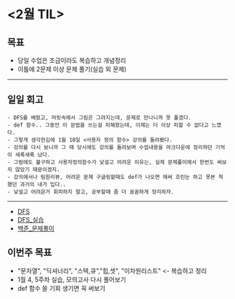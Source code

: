 # <2월 TIL>

## 목표
 - 당일 수업은 조금이라도 복습하고 개념정리
 - 이틀에 2문제 이상 문제 풀기(실습 외 문제)   

---

## 일일 회고
```
- DFS를 배웠고, 머릿속에서 그림은 그려지는데, 문제로 만나니까 못 풀겠다.
- def 함수.. 그동안 이 문법을 쓰는걸 피해왔는데, 이제는 더 이상 피할 수 없다고 느꼈다.
- 그렇게 생각한김에 1월 10일 <사용자 정의 함수> 강의를 돌려봤다.
- 강의를 다시 보니까 그 때 당시에도 강의를 돌려보며 수업내용을 마크다운에 정리하던 기억이 새록새록 났다.
- 그럼에도 불구하고 사용자정의함수가 낯설고 어려운 이유는, 실제 문제풀이에서 한번도 써보지 않았기 때문이겠지.
- 강의에서나 팀원리뷰, 어려운 문제 구글링할때도 def가 나오면 애써 흐린눈 하고 못본 척했던 과거의 내가 밉다..
- 낯설고 어려운거 회피하지 말고, 공부할때 좀 더 꼼꼼하게 정리하자.
```
---
- [DFS](https://github.com/YooJuHyeon/test1/blob/master/0206/DFS.md)
- [DFS_실습](https://github.com/YooJuHyeon/test1/blob/master/0206/0206_%EC%8B%A4%EC%8A%B5.py)
- [백준_문제풀이](https://github.com/YooJuHyeon/test1/blob/master/0206/0206_%EB%AC%B8%EC%A0%9C%ED%92%80%EC%9D%B4.py)

## 이번주 목표
- "문자열", "딕셔너리", "스텍,큐","힙,셋", "이차원리스트" <- 복습하고 정리
- 1월 4, 5주차 실습, 모의고사 다시 풀어보기
- def 함수 쓸 기회 생기면 꼭 써보기